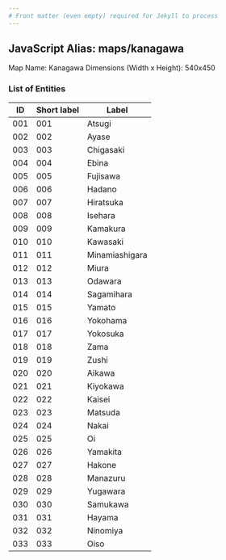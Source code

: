 ```yaml
---
# Front matter (even empty) required for Jekyll to process
---
```


## JavaScript Alias: maps/kanagawa

Map Name: Kanagawa
Dimensions (Width x Height): 540x450





### List of Entities

ID | Short label | Label
---|---|---|
001|001|Atsugi
002|002|Ayase
003|003|Chigasaki
004|004|Ebina
005|005|Fujisawa
006|006|Hadano
007|007|Hiratsuka
008|008|Isehara
009|009|Kamakura
010|010|Kawasaki
011|011|Minamiashigara
012|012|Miura
013|013|Odawara
014|014|Sagamihara
015|015|Yamato
016|016|Yokohama
017|017|Yokosuka
018|018|Zama
019|019|Zushi
020|020|Aikawa
021|021|Kiyokawa
022|022|Kaisei
023|023|Matsuda
024|024|Nakai
025|025|Oi
026|026|Yamakita
027|027|Hakone
028|028|Manazuru
029|029|Yugawara
030|030|Samukawa
031|031|Hayama
032|032|Ninomiya
033|033|Oiso